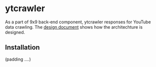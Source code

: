 # ytcrawler

As a part of 9x9 back-end component, ytcrawler responses for YouTube data crawling.
The [design document](https://docs.google.com/document/d/1_NM3ZrVxk3f-6A_yeX53G9xDRknxu1fw3wLjIuHKoeY/edit?usp=sharing) shows how the architechture is designed.

## Installation

(padding ....)
